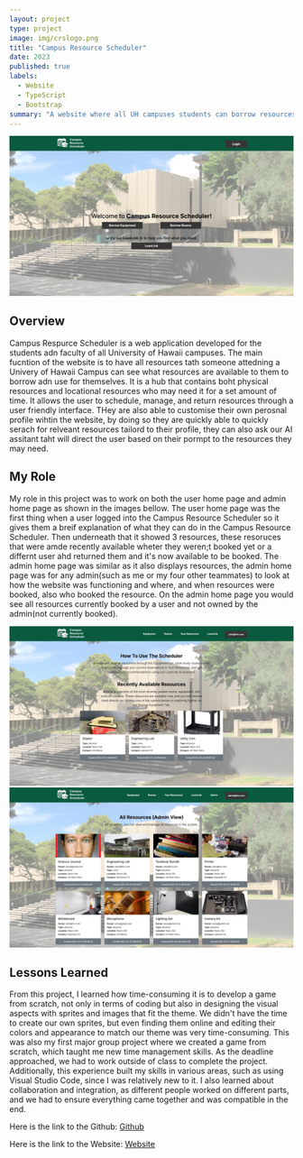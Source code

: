 ```yaml
---
layout: project
type: project
image: img/crslogo.png
title: "Campus Resource Scheduler"
date: 2023
published: true
labels:
  - Website
  - TypeScript
  - Bootstrap
summary: "A website where all UH campuses students can borrow resources for use."
---
```


<div class="p-4">
  <img src="../img/CRSHP.jpg" class="img-fluid rounded mx-auto d-block" alt="Homepage screenshot">
</div>

## Overview

Campus Respurce Scheduler is a web application developed for the students adn faculty of all University of Hawaii campuses. The main fucntion of the website is to have all resources tath someone attedning a Univery of Hawaii Campus can see what resources are available to them to borrow adn use for themselves. It is a hub that contains boht physical resources and locational resources who may need it for a set amount of time. It allows the user to schedule, manage, and return resources through a user friendly interface. THey are also able to customise their own perosnal profile wihtin the website, by doing so they are quickly able to quickly serach for relveant resources tailord to their profile, they can also ask our AI assitant taht will direct the user based on their pormpt to the resources they may need.

## My Role

My role in this project was to work on both the user home page and admin home page as shown in the images bellow. The user home page was the first thing when a user logged into the Campus Resource Scheduler so it gives them a breif explanation of what they can do in the Campus Resource Scheduler. Then underneath that it showed 3 resources, these resoruces that were amde recently available wheter they weren;t booked yet or a differnt user ahd returned them and it's now available to be booked. The admin home page was similar as it also displays resources, the admin home page was for any admin(such as me or my four other teammates) to look at how the website was functioning and where, and when resources were booked, also who booked the resource. On the admin home page you would see all resources currently booked by a user and not owned by the admin(not currently booked).

<div class="p-4">
  <img src="../img/HP.jpg" class="img-fluid rounded mx-auto d-block" alt="Homepage screenshot">
</div>

<div class="p-4">
  <img src="../img/AdminHP.jpg" class="img-fluid rounded mx-auto d-block" alt="Admin homepage screenshot">
</div>


## Lessons Learned

From this project, I learned how time-consuming it is to develop a game from scratch, not only in terms of coding but also in designing the visual aspects with sprites and images that fit the theme. We didn't have the time to create our own sprites, but even finding them online and editing their colors and appearance to match our theme was very time-consuming. This was also my first major group project where we created a game from scratch, which taught me new time management skills. As the deadline approached, we had to work outside of class to complete the project. Additionally, this experience built my skills in various areas, such as using Visual Studio Code, since I was relatively new to it. I also learned about collaboration and integration, as different people worked on different parts, and we had to ensure everything came together and was compatible in the end.

Here is the link to the Github: [Github]((https://github.com/campus-resource-scheduler-project))

Here is the link to the Website: [Website](https://campus-resource-scheduler-project.vercel.app/)
